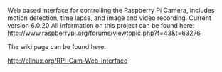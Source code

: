 Web based interface for controlling the Raspberry Pi Camera, includes motion detection, time lapse, and image and video recording.
Current version 6.0.20
All information on this project can be found here: http://www.raspberrypi.org/forums/viewtopic.php?f=43&t=63276

The wiki page can be found here:

http://elinux.org/RPi-Cam-Web-Interface
